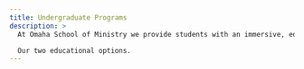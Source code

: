 ```yaml
---
title: Undergraduate Programs
description: >
  At Omaha School of Ministry we provide students with an immersive, educational experience that combines robust scholarship and hands-on experience so they can become highly-equipped and broadly informed in Biblical studies, theology, and ministry.

  Our two educational options.
---
```

